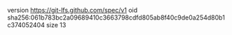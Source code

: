 version https://git-lfs.github.com/spec/v1
oid sha256:061b783bc2a09689410c3663798cdfd805ab8f40c9de0a254d80b1c374052404
size 13
